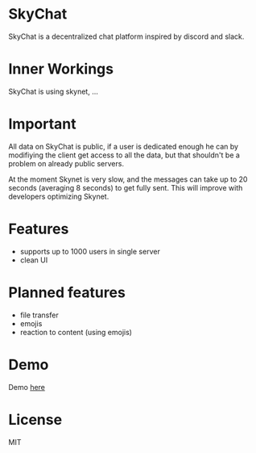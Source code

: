 # SkyChat
 SkyChat is a decentralized chat platform inspired by discord and slack.
 
# Inner Workings
 SkyChat is using skynet, ...
 
# Important
 All data on SkyChat is public, if a user is dedicated enough he can by modifiying the client get access to all the data, but that shouldn't be a problem on already public servers.
 
 At the moment Skynet is very slow, and the messages can take up to 20 seconds (averaging 8 seconds) to get fully sent. This will improve with developers optimizing Skynet.

# Features
* supports up to 1000 users in single server
* clean UI


# Planned features
* file transfer
* emojis
* reaction to content (using emojis)


# Demo
Demo [here](https://skymessage-dac.hns.siasky.net/)


# License
MIT



